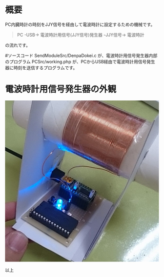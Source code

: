 # 概要
PC内臓時計の時刻をJJY信号を経由して電波時計に設定するための機械です。
> PC -USB-> 電波時計用信号(JJY信号)発生器 -JJY信号-> 電波時計

の流れです。

#ソースコード
SendModuleSrc/DenpaDokei.c が、電波時計用信号発生器内部のプログラム
PCSrc/working.php が、PCからUSB経由で電波時計用信号発生器に時刻を送信するプログラムです。

# 電波時計用信号発生器の外観
![SyncDenpaTokeiImg](https://github.com/torunxxx001/SyncDenpaTokei/raw/master/Cmm7pnRUIAAykgz.jpg)

以上
